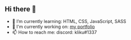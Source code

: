 ## Hi there 👋
- 🌱 I’m currently learning: HTML, CSS, JavaScript, SASS
- 🔭 I'm currently working on: [my portfolio](https://github.com/kuba424/myportfolio)
- 📫 How to reach me: discord: kliku#1337
